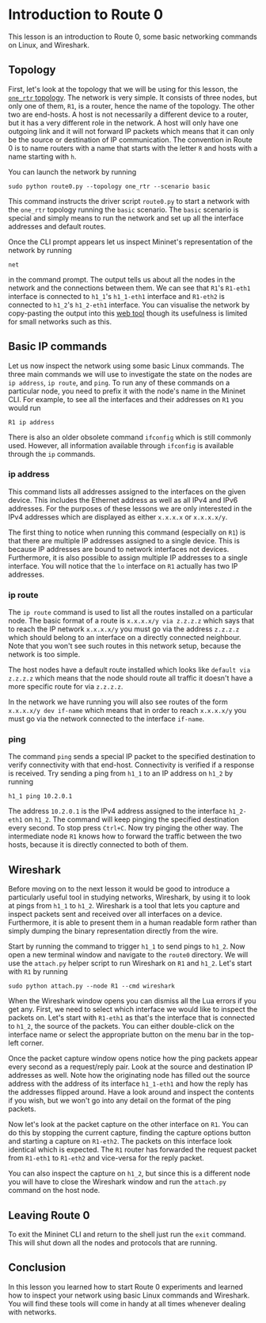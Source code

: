 # Introduction to Route 0

This lesson is an introduction to Route 0, some basic networking commands on
Linux, and Wireshark.

## Topology

First, let's look at the topology that we will be using for this lesson, the
[`one_rtr` topology](../topology/one_rtr).  The network is very
simple.  It consists of three nodes, but only one of them, `R1`, is a router,
hence the name of the topology.  The other two are end-hosts.  A host is not
necessarily a different device to a router, but it has a very different role in
the network.  A host will only have one outgoing link and it will not forward
IP packets which means that it can only be the source or destination of IP
communication.  The convention in Route 0 is to name routers with a name that
starts with the letter `R` and hosts with a name starting with `h`.

You can launch the network by running
```
sudo python route0.py --topology one_rtr --scenario basic
```

This command instructs the driver script `route0.py` to start a network with
the `one_rtr` topology running the `basic` scenario.  The `basic` scenario is
special and simply means to run the network and set up all the interface
addresses and default routes.

Once the CLI prompt appears let us inspect Mininet's representation of the
network by running
```
net
```
in the command prompt.  The output tells us about all the nodes in the network
and the connections between them.  We can see that `R1`'s `R1-eth1` interface
is connected to `h1_1`'s `h1_1-eth1` interface and `R1-eth2` is connected to
`h1_2`'s `h1_2-eth1` interface.  You can visualise the network by copy-pasting
the output into this [web
tool](https://achille.github.io/mininet-dump-visualizer/) though its usefulness
is limited for small networks such as this.

## Basic IP commands

Let us now inspect the network using some basic Linux commands.  The three main
commands we will use to investigate the state on the nodes are `ip
address`, `ip route`, and `ping`.  To run any of these commands on a particular node,
you need to prefix it with the node's name in the Mininet CLI.  For example, to
see all the interfaces and their addresses on `R1` you would run
```
R1 ip address
```

There is also an older obsolete command `ifconfig` which is still commonly
used.  However, all information available through `ifconfig` is available
through the `ip` commands.

### ip address

This command lists all addresses assigned to the interfaces on the given
device.  This includes the Ethernet address as well as all IPv4 and IPv6
addresses.  For the purposes of these lessons we are only interested in the
IPv4 addresses which are displayed as either `x.x.x.x` or `x.x.x.x/y`.

The first thing to notice when running this command (especially on `R1`) is
that there are multiple IP addresses assigned to a single device.  This is
because IP addresses are bound to network interfaces not devices.  Furthermore,
it is also possible to assign multiple IP addresses to a single interface.  You
will notice that the `lo` interface on `R1` actually has two IP addresses.

### ip route

The `ip route` command is used to list all the routes installed on a particular
node.  The basic format of a route is `x.x.x.x/y via z.z.z.z` which says that
to reach the IP network `x.x.x.x/y` you must go via the address `z.z.z.z` which
should belong to an interface on a directly connected neighbour.  Note that you
won't see such routes in this network setup, because the network is too simple.

The host nodes have a default route installed which looks like `default via
z.z.z.z` which means that the node should route all traffic it doesn't have a
more specific route for via `z.z.z.z`.

In the network we have running you will also see routes of the form `x.x.x.x/y
dev if-name` which means that in order to reach `x.x.x.x/y` you must go via the
network connected to the interface `if-name`.

### ping

The command `ping` sends a special IP packet to the specified destination to
verify connectivity with that end-host.  Connectivity is verified if a response
is received.  Try sending a ping from `h1_1` to an IP address on `h1_2` by
running
```
h1_1 ping 10.2.0.1
```

The address `10.2.0.1` is the IPv4 address assigned to the interface
`h1_2-eth1` on `h1_2`.  The command will keep pinging the specified destination
every second.  To stop press `Ctrl+C`.  Now try pinging the other way.  The
intermediate node `R1` knows how to forward the traffic between the two hosts,
because it is directly connected to both of them.

## Wireshark

Before moving on to the next lesson it would be good to introduce a
particularly useful tool in studying networks, Wireshark, by using it to look
at pings from `h1_1` to `h1_2`.  Wireshark is a tool that lets you capture and
inspect packets sent and received over all interfaces on a device.
Furthermore, it is able to present them in a human readable form rather than
simply dumping the binary representation directly from the wire.

Start by running the command to trigger `h1_1` to send pings to `h1_2`.  Now
open a new terminal window and navigate to the `route0` directory.  We will use
the `attach.py` helper script to run Wireshark on `R1` and `h1_2`.  Let's start
with `R1` by running
```
sudo python attach.py --node R1 --cmd wireshark
```

When the Wireshark window opens you can dismiss all the Lua errors if you get
any.  First, we need to select which interface we would like to inspect the
packets on.  Let's start with `R1-eth1` as that's the interface that is
connected to `h1_2`, the source of the packets.  You can either double-click on
the interface name or select the appropriate button on the menu bar in the
top-left corner.

Once the packet capture window opens notice how the ping packets appear every
second as a request/reply pair.  Look at the source and destination IP
addresses as well.  Note how the originating node has filled out the source
address with the address of its interface `h1_1-eth1` and how the reply has the
addresses flipped around.  Have a look around and inspect the contents if you
wish, but we won't go into any detail on the format of the ping packets.

Now let's look at the packet capture on the other interface on `R1`.  You can
do this by stopping the current capture, finding the capture options button and
starting a capture on `R1-eth2`.  The packets on this interface look identical
which is expected.  The `R1` router has forwarded the request packet from
`R1-eth1` to `R1-eth2` and vice-versa for the reply packet.

You can also inspect the capture on `h1_2`, but since this is a different node
you will have to close the Wireshark window and run the `attach.py` command on
the host node.

## Leaving Route 0

To exit the Mininet CLI and return to the shell just run the `exit` command.
This will shut down all the nodes and protocols that are running.

## Conclusion

In this lesson you learned how to start Route 0 experiments and learned how to
inspect your network using basic Linux commands and Wireshark.  You will find
these tools will come in handy at all times whenever dealing with networks.
